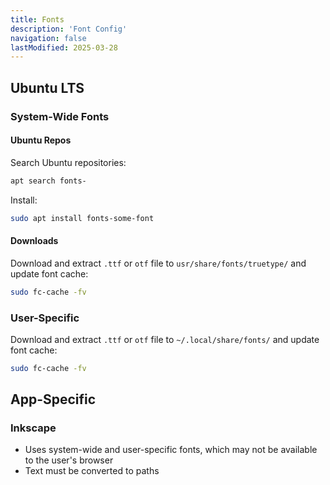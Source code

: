 ```yaml
---
title: Fonts
description: 'Font Config'
navigation: false
lastModified: 2025-03-28
---
```


## Ubuntu LTS

### System-Wide Fonts

#### Ubuntu Repos

Search Ubuntu repositories:

```bash
apt search fonts-
```

Install:

```bash
sudo apt install fonts-some-font
```

#### Downloads

Download and extract `.ttf` or `otf` file to `usr/share/fonts/truetype/`
and update font cache:

```bash
sudo fc-cache -fv
```

### User-Specific

Download and extract `.ttf` or `otf` file to `~/.local/share/fonts/` and update font cache:

```bash
sudo fc-cache -fv
```

## App-Specific

### Inkscape

- Uses system-wide and user-specific fonts, which may not be available to the user's browser
- Text must be converted to paths
